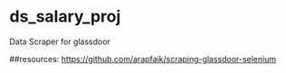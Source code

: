 # ds_salary_proj

Data Scraper for glassdoor


##resources: 
https://github.com/arapfaik/scraping-glassdoor-selenium
